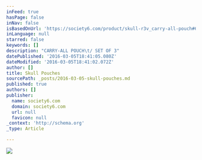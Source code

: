 ```yaml
---
inFeed: true
hasPage: false
inNav: false
isBasedOnUrl: 'https://society6.com/product/skull-r3v_carry-all-pouch#67=448'
inLanguage: null
starred: false
keywords: []
description: "CARRY-ALL POUCH\t/ SET OF 3"
datePublished: '2016-03-05T18:41:05.080Z'
dateModified: '2016-03-05T18:41:02.072Z'
author: []
title: Skull Pouches
sourcePath: _posts/2016-03-05-skull-pouches.md
published: true
authors: []
publisher:
  name: society6.com
  domain: society6.com
  url: null
  favicon: null
_context: 'http://schema.org'
_type: Article

---
```

![](https://s3-us-west-2.amazonaws.com/the-grid-img/p/5c31c81a434362ed9a5ea6471668092515d4ec9d.jpg)